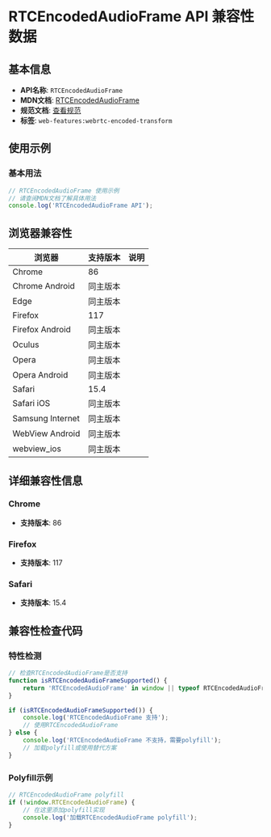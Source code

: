 # RTCEncodedAudioFrame API 兼容性数据

## 基本信息

- **API名称**: `RTCEncodedAudioFrame`
- **MDN文档**: [RTCEncodedAudioFrame](https://developer.mozilla.org/docs/Web/API/RTCEncodedAudioFrame)
- **规范文档**: [查看规范](https://w3c.github.io/webrtc-encoded-transform/#rtcencodedaudioframe)
- **标签**: `web-features:webrtc-encoded-transform`

## 使用示例

### 基本用法

```javascript
// RTCEncodedAudioFrame 使用示例
// 请查阅MDN文档了解具体用法
console.log('RTCEncodedAudioFrame API');
```

## 浏览器兼容性

| 浏览器 | 支持版本 | 说明 |
|--------|----------|------|
| Chrome | 86 |  |
| Chrome Android | 同主版本 |  |
| Edge | 同主版本 |  |
| Firefox | 117 |  |
| Firefox Android | 同主版本 |  |
| Oculus | 同主版本 |  |
| Opera | 同主版本 |  |
| Opera Android | 同主版本 |  |
| Safari | 15.4 |  |
| Safari iOS | 同主版本 |  |
| Samsung Internet | 同主版本 |  |
| WebView Android | 同主版本 |  |
| webview_ios | 同主版本 |  |

## 详细兼容性信息

### Chrome

- **支持版本**: 86

### Firefox

- **支持版本**: 117

### Safari

- **支持版本**: 15.4

## 兼容性检查代码

### 特性检测

```javascript
// 检查RTCEncodedAudioFrame是否支持
function isRTCEncodedAudioFrameSupported() {
    return 'RTCEncodedAudioFrame' in window || typeof RTCEncodedAudioFrame !== 'undefined';
}

if (isRTCEncodedAudioFrameSupported()) {
    console.log('RTCEncodedAudioFrame 支持');
    // 使用RTCEncodedAudioFrame
} else {
    console.log('RTCEncodedAudioFrame 不支持，需要polyfill');
    // 加载polyfill或使用替代方案
}
```

### Polyfill示例

```javascript
// RTCEncodedAudioFrame polyfill
if (!window.RTCEncodedAudioFrame) {
    // 在这里添加polyfill实现
    console.log('加载RTCEncodedAudioFrame polyfill');
}
```

